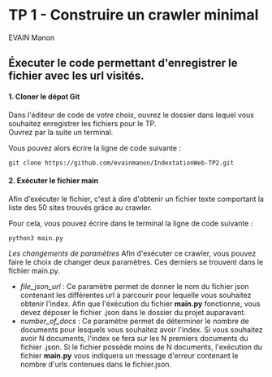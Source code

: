 # TP 1 - Construire un crawler minimal
EVAIN Manon 

## Éxecuter le code permettant d'enregistrer le fichier avec les url visités. 

#### 1. Cloner le dépot Git
Dans l'éditeur de code de votre choix, ouvrez le dossier dans lequel vous souhaitez enregistrer les fichiers pour le TP.  
Ouvrez par la suite un terminal. 

Vous pouvez alors écrire la ligne de code suivante :  

``git clone https://github.com/evainmanon/IndextationWeb-TP2.git``

#### 2. Exécuter le fichier main
Afin d'exécuter le fichier, c'est à dire d'obtenir un fichier texte comportant la liste des 50 sites trouvés grâce au crawler.  

Pour cela, vous pouvez écrire dans le terminal la ligne de code suivante : 

``python3 main.py``

*Les changements de paramètres* 
Afin d'exécuter ce crawler, vous pouvez faire le choix de changer deux paramètres. Ces derniers se trouvent dans le fichier main.py.   
- *file_json_url* : Ce paramètre permet de donner le nom du fichier json contenant les différentes url à parcourir pour lequelle vous souhaitez obtenir l'index. Afin que l'éxécution du fichier **main.py** fonctionne, vous devez déposer le fichier .json dans le dossier du projet auparavant.   
- *number_of_docs* : Ce paramètre permet de déterminer le nombre de documents pour lesquels vous souhaitez avoir l'index. Si vous souhaitez avoir N documents, l'index se fera sur les N premiers documents du fichier .json. Si le fichier possède moins de N documents, l'exécution du fichier **main.py** vous indiquera un message d'erreur contenant le nombre d'urls contenues dans le fichier.json.